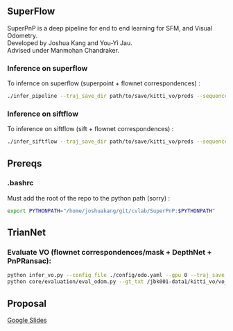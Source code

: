 ## SuperFlow
SuperPnP is a deep pipeline for end to end learning for SFM, and Visual Odometry.  
Developed by Joshua Kang and You-Yi Jau.  
Advised under Manmohan Chandraker. 
### Inference on superflow
To infernce on superflow (superpoint + flownet correspondences) : 
```bash
./infer_pipeline --traj_save_dir path/to/save/kitti_vo/preds --sequence 09 --sequence_root_dir /path/to/kitti_vo/dataset
```
### Inference on siftflow
To inference on siftflow (sift + flownet correspondences) : 
```bash
./infer_siftflow --traj_save_dir path/to/save/kitti_vo/preds --sequence 09 --sequence_root_dir /path/to/kitti_vo/dataset
```


## Prereqs
### .bashrc
Must add the root of the repo to the python path (sorry) : 
```bash 
export PYTHONPATH="/home/joshuakang/git/cvlab/SuperPnP:$PYTHONPATH"
```

## TrianNet
### Evaluate VO (flownet correspondences/mask + DepthNet + PnPRansac):
```bash
python infer_vo.py --config_file ./config/odo.yaml --gpu 0 --traj_save_dir_txt /jbk001-data1/kitti_vo/vo_preds/trianflow/09.txt --sequences_root_dir /jbk001-data1/kitti_vo/vo_dataset/sequences/ --sequence 09 --pretrained_model models/pretrained/kitti_odo.pth
python core/evaluation/eval_odom.py --gt_txt /jbk001-data1/kitti_vo/vo_gts/09.txt --result_txt /jbk001-data1/kitti_vo/vo_preds/09.txt
```

## Proposal  
[Google Slides](https://docs.google.com/presentation/d/1brf3iFONtdu1KqmHxVsGKzNr6s91WSIuEdFgtHnTdQY/edit?usp=sharing)

